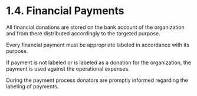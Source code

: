 # 1.4. Financial Payments

All financial donations are stored on the bank account of the organization and from there distributed accordingly to the targeted purpose.

Every financial payment must be appropriate labeled in accordance with its purpose.

If payment is not labeled or is labeled as a donation for the organization, the payment is used against the operational expenses.

During the payment process donators are promptly informed regarding the labeling of payments.

